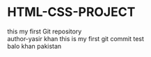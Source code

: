 # HTML-CSS-PROJECT
this my first Git repository
<br>
author-yasir khan
this is my first git commit test
<br>
balo khan
pakistan
